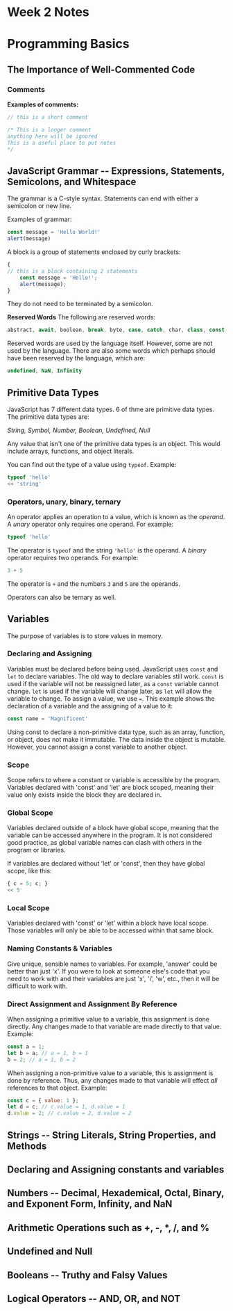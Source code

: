 # Week 2 Notes

# Programming Basics

## The Importance of Well-Commented Code

### Comments

**Examples of comments:**
```JavaScript
// this is a short comment
```
```JavaScript
/* This is a longer comment
anything here will be ignored
This is a useful place to put notes
*/
```

## JavaScript Grammar -- Expressions, Statements, Semicolons, and Whitespace

The grammar is a C-style syntax. Statements can end with either a semicolon or new line.

Examples of grammar:
```JavaScript
const message = 'Hello World!'
alert(message)
```

A block is a group of statements enclosed by curly brackets:
```JavaScript
{
// this is a block containing 2 statements
    const message = 'Hello!';
    alert(message);
}
```
They do not need to be terminated by a semicolon.

**Reserved Words**
The following are reserved words:
```JavaScript
abstract, await, boolean, break, byte, case, catch, char, class, const, continue, debugger, default, delete, do, double, else, enum, export, extends, false, final, finally, float, for, function, goto, if, implements, import, in instanceof, int, interface, let, long, native, new, null, package, private, protected, public, return, short, static, super, switch, synchronized, this, throw, throws, transient, true, try, typeof, var, volatile, void, while, with, yield
```
Reserved words are used by the language itself. However, some are not used by the language. There are also some words which perhaps should
have been reserved by the language, which are:
```JavaScript
undefined, NaN, Infinity
```

## Primitive Data Types

JavaScript has 7 different data types. 6 of thme are primitive data types. The primitive data types are:

*String, Symbol, Number, Boolean, Undefined, Null*

Any value that isn't one of the primitive data types is an object. This would include arrays, functions, and object literals.

You can find out the type of a value using `typeof`. Example:
```JavaScript
typeof 'hello'
<< 'string'
```

### Operators, unary, binary, ternary

An operator applies an operation to a value, which is known as the *operand*. A *unary* operator only requires one operand.
For example:
```JavaScript
typeof 'hello'
```
The operator is `typeof` and the string `'hello'` is the operand.
A *binary* operator requires two operands.
For example:
```JavaScript
3 + 5
```
The operator is `+` and the numbers `3` and `5` are the operands.

Operators can also be ternary as well.

## Variables

The purpose of variables is to store values in memory.

### Declaring and Assigning

Variables must be declared before being used. JavaScript uses `const` and `let` to declare variables. The old way to declare variables still work.
`const` is used if the variable will not be reassigned later, as a `const` variable cannot change. `let` is used if the variable will change later, 
as `let` will allow the variable to change.
To assign a value, we use `=`.
This example shows the declaration of a variable and the assigning of a value to it:
```JavaScript
const name = 'Magnificent'
```

Using const to declare a non-primitive data type, such as an array, function, or object, does not make it immutable. The data inside the object is
mutable. However, you cannot assign a const variable to another object.

### Scope

Scope refers to where a constant or variable is accessible by the program. Variables declared with 'const' and 'let' are block scoped, meaning their value only exists inside the block they are declared in.

### Global Scope

Variables declared outside of a block have global scope, meaning that the variable can be accessed anywhere in the program. It is not considered good practice, as global variable names can clash with others in the program or libraries.

If variables are declared without 'let' or 'const', then they have global scope, like this:

```JavaScript
{ c = 5; c; }
<< 5
```

### Local Scope

Variables declared with 'const' or 'let' within a block have local scope. Those variables will only be able to be accessed within that same block.

### Naming Constants & Variables

Give unique, sensible names to variables. For example, 'answer' could be better than just 'x'. If you were to look at someone else's code that you need to work with and their variables are just 'x', 'i', 'w', etc., then it will be difficult to work with.

### Direct Assignment and Assignment By Reference

When assigning a primitive value to a variable, this assignment is done directly. Any changes made to that variable are made directly to that value. Example: 

```JavaScript
const a = 1;
let b = a; // a = 1, b = 1
b = 2; // a = 1, b = 2
```

When assigning a non-primitive value to a variable, this is assignment is done by reference. Thus, any changes made to that variable will effect *all* references to that object. Example: 

```JavaScript
const c = { value: 1 };
let d = c; // c.value = 1, d.value = 1
d.value = 2; // c.value = 2, d.value = 2
```

## Strings -- String Literals, String Properties, and Methods
## Declaring and Assigning constants and variables
## Numbers -- Decimal, Hexademical, Octal, Binary, and Exponent Form, Infinity, and NaN
## Arithmetic Operations such as +, -, *, /, and %
## Undefined and Null
## Booleans -- Truthy and Falsy Values
## Logical Operators -- AND, OR, and NOT